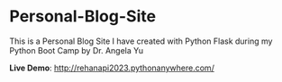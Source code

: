 # Personal-Blog-Site
This is a Personal Blog Site I have created with Python Flask during my Python Boot Camp by Dr. Angela Yu


<b>Live Demo</b>: http://rehanapi2023.pythonanywhere.com/
